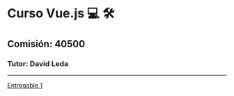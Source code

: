 # Curso Vue.js 💻️ 🛠️
## Comisión: 40500
### Tutor: David Leda

---


[Entregable 1](./entregable-contador/)

